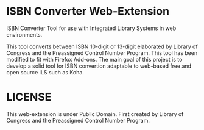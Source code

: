 # ISBN Converter Web-Extension
ISBN Converter Tool for use with Integrated Library Systems in web environments.

This tool converts between ISBN 10-digit or 13-digit elaborated by Library of
Congress and the Preassigned Control Number Program. This tool has been modified
to fit with Firefox Add-ons. The main goal of this project is to develop a solid
 tool for ISBN convertion adaptable to web-based free and open source ILS such
as Koha.


# LICENSE
This web-extension is under Public Domain. First created by Library of Congress
and the Preassigned Control Number Program.
